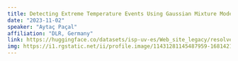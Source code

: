 ```yaml
---
title: Detecting Extreme Temperature Events Using Gaussian Mixture Models
date: "2023-11-02"
speaker: "Aytaç Paçal"
affiliation: "DLR, Germany"
link: https://huggingface.co/datasets/isp-uv-es/Web_site_legacy/resolve/main/seminars/ISP_UV_FFT_20231103.pptx
img: https://i1.rgstatic.net/ii/profile.image/11431281145487959-1681421164603_Q128/Aytac-Pacal.jpg
---
```

